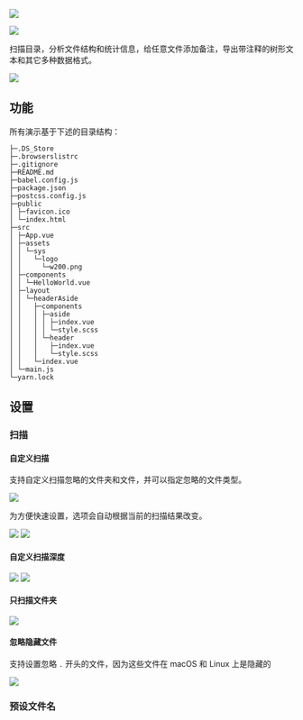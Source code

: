 ![](docs/image/banner/logo.png)

![](docs/image/banner/forder-to-others-icon.png)

扫描目录，分析文件结构和统计信息，给任意文件添加备注，导出带注释的树形文本和其它多种数据格式。

![](docs/image/banner/app-preview.png)

## 功能

所有演示基于下述的目录结构：

```
├─.DS_Store 
├─.browserslistrc 
├─.gitignore 
├─README.md 
├─babel.config.js 
├─package.json 
├─postcss.config.js 
├─public 
│ ├─favicon.ico 
│ └─index.html 
├─src 
│ ├─App.vue 
│ ├─assets 
│ │ └─sys 
│ │   └─logo 
│ │     └─w200.png 
│ ├─components 
│ │ └─HelloWorld.vue 
│ ├─layout 
│ │ └─headerAside 
│ │   ├─components 
│ │   │ ├─aside 
│ │   │ │ ├─index.vue 
│ │   │ │ └─style.scss 
│ │   │ └─header 
│ │   │   ├─index.vue 
│ │   │   └─style.scss 
│ │   └─index.vue 
│ └─main.js 
└─yarn.lock 
```

## 设置

### 扫描

#### 自定义扫描

支持自定义扫描忽略的文件夹和文件，并可以指定忽略的文件类型。

![](docs/image/guide/setting/scan/main.png)

为方便快速设置，选项会自动根据当前的扫描结果改变。

![](docs/image/guide/setting/scan/auto-option-folder.png)
![](docs/image/guide/setting/scan/auto-option-ext.png)

#### 自定义扫描深度

![](docs/image/guide/setting/scan/deep-0.png)
![](docs/image/guide/setting/scan/deep-2.png)

#### 只扫描文件夹

![](docs/image/guide/setting/scan/ignore-file.png)

#### 忽略隐藏文件

支持设置忽略 `.` 开头的文件，因为这些文件在 macOS 和 Linux 上是隐藏的

![](docs/image/guide/setting/scan/ignore-dot-file.png)

### 预设文件名